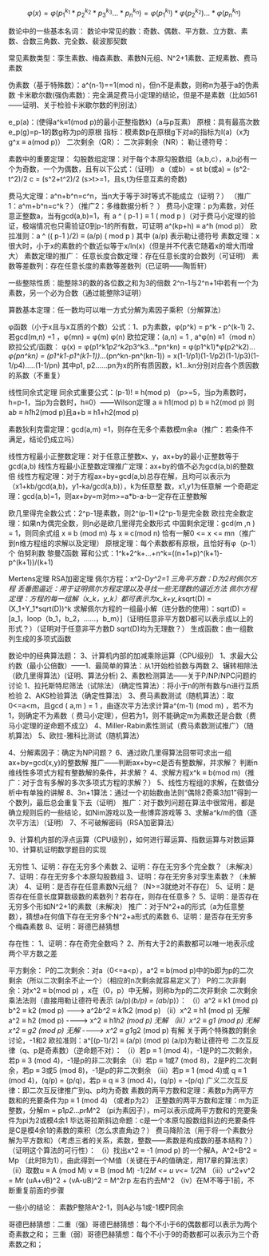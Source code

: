 
$$ \varphi(x) = \varphi({p_1}^{k_1}*{p_2}^{k_2}*{p_3}^{k_3}…*{p_n}^{k_n}) = \varphi({p_1}^{k_1})*\varphi({p_2}^{k_2})…*\varphi({p_n}^{k_n}) $$



数论中的一些基本名词：
数论中常见的数：奇数、偶数、平方数、立方数、素数、合数三角数、完全数、裴波那契数

常见素数类型：孪生素数、梅森素数、素数N元组、N^2+1素数、正规素数、费马素数



伪素数（基于特殊数）：a^(n-1)==1(mod n)，但n不是素数，则称n为基于a的伪素数
卡米歇尔数(强伪素数)：完全满足费马小定理的结论，但是不是素数（比如561——证明、关于检验卡米歇尔数的判别法）

e_p(a)：(使得a^k≡1(mod p)的最小正整指数k)（a与p互素）
原根：具有最高次数e_p(g)=p-1的数g称为p的原根
指标：模素数p在原根g下对a的指标为I(a)（x为g^x ≡ a(mod p)）
二次剩余（QR）：
二次非剩余（NR）：
勒让德符号：






素数中的重要定理：
勾股数组定理：对于每个本原勾股数组（a,b,c），a,b必有一个为奇数，一个为偶数，且有以下公式：（证明）
a（或b）= st         b(或a) = (s^2-t^2)/2            c = (s^2+t^2)/2           (s>t>=1，且s,t为任意互素的奇数)

费马大定理：a^n+b^n=c^n，当n大于等于3时等式不能成立（证明？）
（推广1：a^m+b^n=c^k？）（推广2：多维数据分析？  ）
费马小定理：p为素数，对任意正整数a，当有gcd(a,b)=1，有 a ^ ( p-1 ) ≡ 1 ( mod p )（对于费马小定理的验证，极端情况也只需验证0到p-1的所有数，可证明 a^(kp+h) ≡ a^h (mod p)）
欧拉准则：a ^ (( p-1 )/2) ≡ (a/p) ( mod p )   其中 (a/p) 表示勒让德符号
素数定理：x很大时，小于x的素数的个数近似等于x/ln(x)（但是并不代表它随着x的增大而增大）
素数定理的推广：
任意长度合数定理：存在任意长度的合数列（可证明）
素数等差数列：存在任意长度的素数等差数列（已证明——陶哲轩）

一些整除性质：能整除3的数的各位数之和为3的倍数
2^n-1与2^n+1中若有一个为素数，另一个必为合数（通过能整除3证明）

算数基本定理：任一数均可以唯一方式分解为素因子乘积（分解算法）

φ函数（小于x且与x互质的个数）公式：1、p为素数，φ(p^k) = p^k - p^(k-1)
2、若gcd(m,n) =1 ，φ(mn) = φ(m) φ(n)
欧拉定理：(a,n) = 1 , a^φ(n) ≡1（mod n）
欧拉公式/函数： φ(x) = φ(p1^k1*p2^k2*p3^k3…*pn^kn) = φ(p1^k1)*φ(p2^k2)…*φ(pn^kn)
= (p1^k1-p1^(k1-1))…*(pn^kn-pn^(kn-1)) = x(1-1/p1)(1-1/p2)(1-1/p3)(1-1/p4)…..(1-1/pn)
其中p1, p2……pn为x的所有质因数，k1...kn分别对应各个质因数的系数（不重复）

线性同余式定理
同余式重要公式：(p-1)! ≡ h(mod p)  （p>=5，当p为素数时，h=p-1，当p为合数时，h≡0）——Wilson定理
a ≡ h1(mod p)    b ≡ h2(mod p)          则 a*b ≡ h1*h2(mod p)且a+b ≡ h1+h2(mod p)

素数狄利克雷定理：gcd(a,m) =1，则存在无多个素数模m余a（推广：若条件不满足，结论仍成立吗）

线性方程最小正整数定理：对于任意正整数x、y，ax+by的最小正整数等于gcd(a,b)
线性方程最小正整数定理推广定理：ax+by的值不必为gcd(a,b)的整数倍
线性方程定理：对于方程ax+by=gcd(a,b)总存在解，且均可以表示为（x1+kb/gcd(a,b)，y1-ka/gcd(a,b)），k为任意整
数，x1,y1为任意解
一个奇葩定理：gcd(a,b)=1，则a*x+b*y=m对m>=a*b-a-b一定存在正整数解

欧几里得完全数公式：2^p-1是素数，则2^(p-1)*(2^p-1)是完全数
欧拉完全数定理：如果n为偶完全数，则n必是欧几里得完全数形式
中国剩余定理：gcd(m ,n ) = 1，则同余式组  x ≡ b (mod m)   与  x ≡ c(mod n) 恰有一解0 <= x <= mn（推广到n维方程组的求解以及定理）
原根定理：每个素数都有原根，且恰好有φ（p-1）个
伯努利数
黎曼ζ函数
幂和公式：1^k+2^k+...+n^k=((n+1+p)^(k+1)-p^(k+1))/(k+1)

Mertens定理
RSA加密定理
佩尔方程：x^2-D*y^2=1
三角平方数：D为2时佩尔方程
丢番图逼近：用于证明佩尔方程定理以及寻找一些无理数的逼近方法
佩尔方程定理：方程的每一组解（x_k，y_k）都可表示为x_k+y_k*sqrt(D) = (X_1+Y_1*sqrt(D))^k
求解佩尔方程的一组最小解（连分数的使用）：sqrt(D) = [a_1，loop（b_1，b_2，……，b_m）]（证明任意非平方数D都可以表示成以上的形式？）（证明对于任意非平方数D   sqrt(D)均为无理数？）
生成函数：由一组数列生成的多项式函数










数论中的经典算法题：
3、计算机内部的加减乘除运算（CPU级别）
1、求最大公约数（最小公倍数）——1、最简单的算法：从1开始检验数与两数
2、辗转相除法（欧几里得算法）(证明、算法分析)
2、素数检测算法——关于P/NP/NPC问题的讨论
1、拉托斯特尼筛法（试除法）（确定性算法）：将小于n的所有数与n进行互质检验
2、AKS检验算法（确定性算法）
3、费马素数测试（随机算法）：取0<=a<m，且gcd ( a,m ) = 1 ，由逐次平方法求计算a^(m-1)                                            (mod m) ，若不为1，则确定不为素数（
费马小定理），但若为1，则不能确定m为素数还是合数（费马小定理的逆命题不成立）
4、Miller-Rabin素性测试（费马素数测试推广）（随机算法）
5、欧拉-雅科比测试（随机算法）

4、分解素因子：确定为NP问题？
6、通过欧几里得算法回带可求出一组ax+by=gcd(x,y)的整数解
推广——判断ax+by=c是否有整数解，并求解？
判断n维线性多项式方程有整数解的条件，并求解？
4、求解方程x^k ≡ b(mod m)（推广：对于含有多解的多次多项式方程的求解？）
5、线性方程组的求解，在数值分析中有单独的讲解
8、3n+1算法：通过一个初始数由法则“偶除2奇乘3加1”得到一个数列，最后总会重复下去（证明）
推广：对于数列问题在算法中很常用，都是确立规则后的一些结论，如Nim游戏以及一些博弈游戏等
3、求解a^k/m的值（逐次平方法）（证明）
7、不可破解密码（RSA加密算法）



9、计算机内部的浮点运算（CPU级别），如何进行幂运算、指数运算与对数运算
10、计算机证明数学题目的实现




无穷性
1、证明：存在无穷多个素数
2、证明：存在无穷多个完全数？（未解决）
7、证明：存在无穷多个本原勾股数组
3、证明：存在无穷多对孪生素数？（未解决）
4、证明：是否存在任意素数N元组？（N>=3就绝对不存在）
5、证明：是否存在任意长度算数级数的素数列？若存在，则存在任意多？
5、证明：是否存在无穷多个形如N^2+1的素数（未解决）
推广：对于N^2+a的形式（a为任意整数），猜想a在何值下存在无穷多个N^2+a形式的素数
6、证明：是否存在无穷多个梅森素数
8、证明：哥德巴赫猜想


存在性：
1、证明：存在奇完全数吗？
2、所有大于2的素数都可以唯一地表示成两个平方数之差



平方剩余：
P的二次剩余：对a（0<=a<p），a^2 ≡ b(mod p)中的b即为p的二次剩余（所以二次剩余不止一个）（相应的n次剩余就容易定义了）
P的二次非剩余：对x^2 ≡ b(mod p) ，x在（0，p）中无解，则称b为p的二次非剩余
二次剩余乘法法则（直接用勒让德符号表示 (a/p)*(b/p) = (a*b/p)）：
（i）a^2 ≡ k1 (mod p)  b^2 ≡ k2 (mod p)  --->  a^2*b^2 ≡ k1*k2 (mod p)
（ii）x^2 ≡ h1 (mod p) 无解    a^2 ≡ h2 (mod p)  ----> x^2 ≡ h1*h2 (mod p) 无解
（iii）x^2 ≡ g1 (mod p) 无解  x^2 ≡ g2 (mod p) 无解  ---->   x^2 ≡ g1*g2 (mod p) 有解
关于两个特殊数的剩余讨论，-1和2
欧拉准则：a^[(p-1)/2] ≡ (a/p) (mod p)  (a/p)为勒让德符号
二次互反律（q、p是奇素数）（逆命题不对）：
（i）若p ≡ 1 (mod 4)，-1是P的二次剩余，若p ≡ 3 (mod 4)，-1是p的非二次剩余
（ii）若p ≡ 1或7 (mod 8)，2是P的二次剩余，若p ≡ 3或5 (mod 8)，-1是p的非二次剩余
（iii）若p ≡ 1 (mod 4)或 q ≡ 1 (mod 4)，(q/p) = (p/q)，若p ≡ q ≡ 3 (mod 4)，(q/p) = -(p/q)
广义二次互反律：即二次互反律推广到q、p均为奇数
素数的两平方数和定理：素数p为两平方数和的充要条件为p ≡ 1 (mod 4) （或者p为2）
正整数的两平方数和定理：m为正整数，分解m = p1*p2*…*pr*M^2 （pi为素因子），m可以表示成两平方数和的充要条件为pi为2或模4余1
毕达哥拉斯斜边命题：c是一个本原勾股数组斜边的充要条件是C是模4余1的素数的乘积（怎么求直角边？）
费马降阶法（用于将一个素数分解为平方数和）（考虑三者的关系，素数，整数——素数是构成数的基本结构？）（证明这个算法的可行性）：
（i）找出x^2 ≡ -1 (mod p) 的一个解A，A^2+B^2 = Mp （此时B为1），由此得到一个M值（关键在于A的值确定，用17章的算法求）
（ii）取数u ≡ A (mod M)   v ≡ B (mod M)   -1/2*M <= u    v<= 1/2*M
（iii）u^2+v^2 = Mr     (uA+vB)^2 + (vA-uB)^2 = M^2rp   左右约去M^2
（iv）在M不等于1前，不断重复前面的步骤



一些小的结论：
素数P整除A^2-1，则A必与1或-1模P同余



哥德巴赫猜想：二重（强）哥德巴赫猜想：每个不小于6的偶数都可以表示为两个奇素数之和；
三重（弱）哥德巴赫猜想：每个不小于9的奇数都可以表示为三个奇素数之和；
